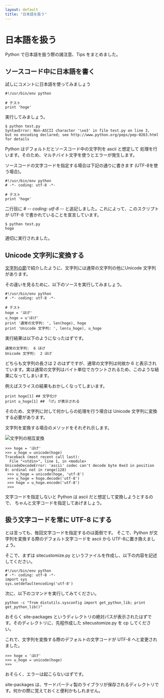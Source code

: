 ```yaml
---
layout: default
title: "日本語を扱う"
---
```

# 日本語を扱う

Python で日本語を扱う際の諸注意、Tips をまとめました。

## ソースコード中に日本語を書く
試しにコメントに日本語を使ってみましょう

    #!/usr/bin/env python
    
    # テスト
    print 'hoge'

実行してみましょう。

    $ python test.py
    SyntaxError: Non-ASCII character '\xe3' in file test.py on line 3, 
    but no encoding declared; see http://www.python.org/peps/pep-0263.html
    for details

Python はデフォルトだとソースコード中の文字列を ascii と想定して
処理を行います。そのため、マルチバイト文字を使うとエラーが発生します。

ソースコードの文字コードを指定する場合は下記の通りに書きます
(UTF-8を使う場合)。

    #!/usr/bin/env python
    # -*- coding: utf-8 -*-

    # テスト
    print 'hoge'

二行目に 
    # -*- coding: utf-8 -*-
と追記しました。これによって、このスクリプトが UTF-8 で書かれていることを宣言しています。

    $ python test.py
    hoge

適切に実行されました。

## Unicode 文字列に変換する
[文字列の節](../standard.html)で紹介したように、文字列には通常の文字列の他にUnicode 文字列があります。

その違いを見るために、以下のソースを実行してみましょう。

    #!/usr/bin/env python
    # -*- coding: utf-8 -*-

    # テスト
    hoge = 'ほげ'
    u_hoge = u'ほげ'
    print '通常の文字列: ', len(hoge), hoge
    print 'Unicode 文字列: ', len(u_hoge), u_hoge

実行結果は以下のようになったはずです。

    通常の文字列:  6 ほげ
    Unicode 文字列:  2 ほげ

どちらも文字列の長さは 2 のはずですが、通常の文字列は何故か 6 と表示されています。実は通常の文字列はバイト単位でカウントされるため、このような結果になってしまいます。

例えばスライスの結果もおかしくなってしまいます。

    print hoge[1] ## 文字化け
    print u_hoge[1] ## 「げ」が表示される

そのため、文字列に対して何かしらの処理を行う場合は Unicode 文字列に変換する必要があります。

文字列を変換する場合のメソッドをそれぞれ示します。

<img src="https://cacoo.com/diagrams/ZTEuvTZvPtnw8fc3.png" alt="文字列の相互変換">

    >>> hoge = 'ほげ'
    >>> u_hoge = unicode(hoge)
    Traceback (most recent call last):
      File "<stdin>", line 1, in <module>
    UnicodeDecodeError: 'ascii' codec can't decode byte 0xe3 in position 0: ordinal not in range(128)
     >>> u_hoge = unicode(hoge, 'utf-8')
     >>> u_hoge = hoge.decode('utf-8')
     >>> hoge = u_hoge.encode('utf-8')
     >>>

文字コードを指定しないと Python は ascii だと想定して変換しようとするので、
ちゃんと文字コードを指定してあげましょう。

## 扱う文字コードを常に UTF-8 にする
とは言っても、毎回文字コードを指定するのは面倒です。
そこで、Python が文字列を変換する際のデフォルト文字コードを ascii から UTF-8に置き換えましょう。

そこで、まずは sitecustomize.py というファイルを作成し、以下の内容を記述してください。

    #!/usr/bin/env python
    # -*- coding: utf-8 -*-
    import sys
    sys.setdefaultencoding('utf-8')

次に、以下のコマンドを実行してみてください。

    python -c "from distutils.sysconfig import get_python_lib; print get_python_lib()"

おそらく site-packages というディレクトリの絶対パスが表示されたはずです。そのディレクトリに、先程作成した sitecustomize.py を cp してください。

これで、文字列を変換する際のデフォルトの文字コードが UTF-8 へと変更されました。

    >>> hoge = 'ほげ'
    >>> u_hoge = unicode(hoge)
    >>>

おそらく、エラーは起こらないはずです。

site-packages は、サードパーティ製のライブラリが保存されるディレクトリです。何かの際に覚えておくと便利かもしれません。
